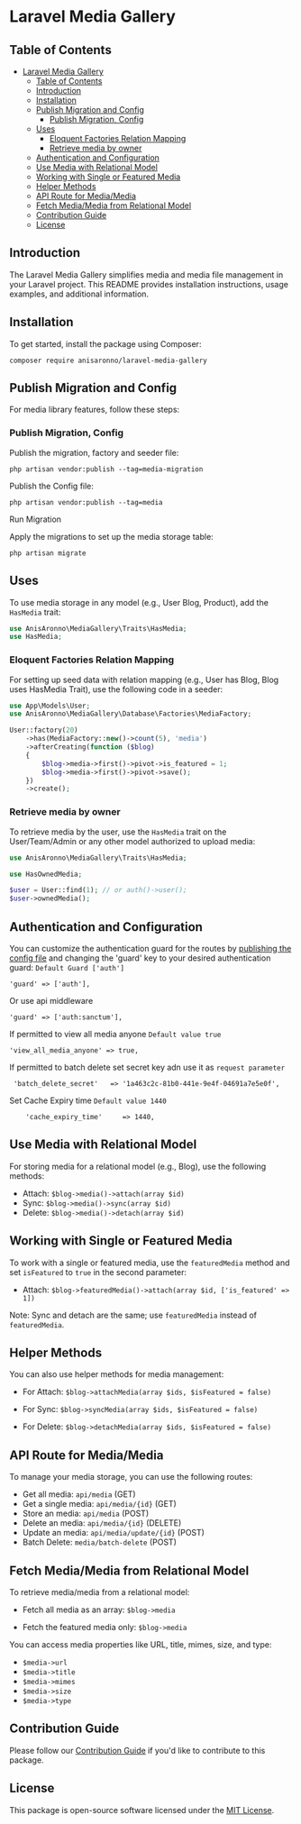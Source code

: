 # Laravel Media Gallery

## Table of Contents

- [Laravel Media Gallery](#laravel-media-gallery)
  - [Table of Contents](#table-of-contents)
  - [Introduction](#introduction)
  - [Installation](#installation)
  - [Publish Migration and Config](#publish-migration-and-config)
    - [Publish Migration, Config](#publish-migration-config)
  - [Uses](#uses)
    - [Eloquent Factories Relation Mapping](#eloquent-factories-relation-mapping)
    - [Retrieve media by owner](#retrieve-media-by-owner)
  - [Authentication and Configuration](#authentication-and-configuration)
  - [Use Media with Relational Model](#use-media-with-relational-model)
  - [Working with Single or Featured Media](#working-with-single-or-featured-media)
  - [Helper Methods](#helper-methods)
  - [API Route for Media/Media](#api-route-for-mediamedia)
  - [Fetch Media/Media from Relational Model](#fetch-mediamedia-from-relational-model)
  - [Contribution Guide](#contribution-guide)
  - [License](#license)

## Introduction

The Laravel Media Gallery simplifies media and media file management in your Laravel project. This README provides installation instructions, usage examples, and additional information.

## Installation

To get started, install the package using Composer:

```shell
composer require anisaronno/laravel-media-gallery
```

## Publish Migration and Config

For media library features, follow these steps:

### Publish Migration, Config

Publish the migration, factory and seeder file:

```shell
php artisan vendor:publish --tag=media-migration
```

Publish the Config file:

```shell
php artisan vendor:publish --tag=media
```

Run Migration

Apply the migrations to set up the media storage table:

```shell
php artisan migrate
```

## Uses

To use media storage in any model (e.g., User Blog, Product), add the `HasMedia` trait:

```php
use AnisAronno\MediaGallery\Traits\HasMedia;
use HasMedia;
```

### Eloquent Factories Relation Mapping

For setting up seed data with relation mapping (e.g., User has Blog, Blog uses HasMedia Trait), use the following code in a seeder:

```php
use App\Models\User;
use AnisAronno\MediaGallery\Database\Factories\MediaFactory;

User::factory(20)
    ->has(MediaFactory::new()->count(5), 'media')
    ->afterCreating(function ($blog)
    {
        $blog->media->first()->pivot->is_featured = 1;
        $blog->media->first()->pivot->save();
    })
    ->create();
```

### Retrieve media by owner

To retrieve media by the user, use the `HasMedia` trait on the User/Team/Admin or any other model authorized to upload media:

```php
use AnisAronno\MediaGallery\Traits\HasMedia;

use HasOwnedMedia;

$user = User::find(1); // or auth()->user();
$user->ownedMedia();
```

## Authentication and Configuration

You can customize the authentication guard for the routes by [publishing the config file](#publish-migration-and-config) and changing the 'guard' key to your desired authentication guard:
`Default Guard ['auth']`

```
'guard' => ['auth'],
```

Or use api middleware

```
'guard' => ['auth:sanctum'],
```

If permitted to view all media anyone
`Default value true `

```
'view_all_media_anyone' => true,
```

If permitted to batch delete set secret key adn use it as `request parameter`

```
 'batch_delete_secret'   => '1a463c2c-81b0-441e-9e4f-04691a7e5e0f',
```

Set Cache Expiry time `Default value 1440 `

```
    'cache_expiry_time'     => 1440,
```

## Use Media with Relational Model

For storing media for a relational model (e.g., Blog), use the following methods:

-   Attach: `$blog->media()->attach(array $id)`
-   Sync: `$blog->media()->sync(array $id)`
-   Delete: `$blog->media()->detach(array $id)`

## Working with Single or Featured Media

To work with a single or featured media, use the `featuredMedia` method and set `isFeatured` to `true` in the second parameter:

-   Attach: `$blog->featuredMedia()->attach(array $id, ['is_featured' => 1])`

Note: Sync and detach are the same; use `featuredMedia` instead of `featuredMedia`.

## Helper Methods

You can also use helper methods for media management:

-   For Attach: `$blog->attachMedia(array $ids, $isFeatured = false)`

-   For Sync: `$blog->syncMedia(array $ids, $isFeatured = false)`
-   For Delete: `$blog->detachMedia(array $ids, $isFeatured = false)`

## API Route for Media/Media

To manage your media storage, you can use the following routes:

-   Get all media: `api/media` (GET)
-   Get a single media: `api/media/{id}` (GET)
-   Store an media: `api/media` (POST)
-   Delete an media: `api/media/{id}` (DELETE)
-   Update an media: `api/media/update/{id}` (POST)
-   Batch Delete: `media/batch-delete` (POST)

## Fetch Media/Media from Relational Model

To retrieve media/media from a relational model:

-   Fetch all media as an array: `$blog->media`

-   Fetch the featured media only: `$blog->media`

You can access media properties like URL, title, mimes, size, and type:

-   `$media->url`
-   `$media->title`
-   `$media->mimes`
-   `$media->size`
-   `$media->type`

## Contribution Guide

Please follow our [Contribution Guide](https://github.com/anisAronno/multipurpose-admin-panel-boilerplate/blob/develop/CONTRIBUTING.md) if you'd like to contribute to this package.

## License

This package is open-source software licensed under the [MIT License](https://opensource.org/licenses/MIT).
